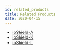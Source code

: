 ```yaml
---
id: related_products
title: Related Products
date: 2020-04-15
---
```




 * [ioShield-A]()
 * [ioShield-K]()
 * [ioShield-L]()
